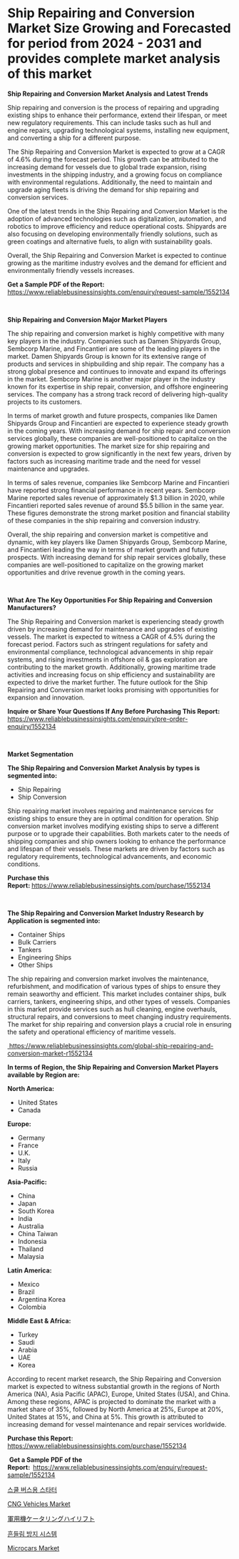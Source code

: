 <p><h1>Ship Repairing and Conversion Market Size Growing and Forecasted for period from 2024 - 2031 and provides complete market analysis of this market</h1></p><p><strong>Ship Repairing and Conversion Market Analysis and Latest Trends</strong></p>
<p><p>Ship repairing and conversion is the process of repairing and upgrading existing ships to enhance their performance, extend their lifespan, or meet new regulatory requirements. This can include tasks such as hull and engine repairs, upgrading technological systems, installing new equipment, and converting a ship for a different purpose.</p><p>The Ship Repairing and Conversion Market is expected to grow at a CAGR of 4.6% during the forecast period. This growth can be attributed to the increasing demand for vessels due to global trade expansion, rising investments in the shipping industry, and a growing focus on compliance with environmental regulations. Additionally, the need to maintain and upgrade aging fleets is driving the demand for ship repairing and conversion services.</p><p>One of the latest trends in the Ship Repairing and Conversion Market is the adoption of advanced technologies such as digitalization, automation, and robotics to improve efficiency and reduce operational costs. Shipyards are also focusing on developing environmentally friendly solutions, such as green coatings and alternative fuels, to align with sustainability goals.</p><p>Overall, the Ship Repairing and Conversion Market is expected to continue growing as the maritime industry evolves and the demand for efficient and environmentally friendly vessels increases.</p></p>
<p><strong>Get a Sample PDF of the Report:&nbsp;</strong> <a href="https://www.reliablebusinessinsights.com/enquiry/request-sample/1552134">https://www.reliablebusinessinsights.com/enquiry/request-sample/1552134</a></p>
<p>&nbsp;</p>
<p><strong>Ship Repairing and Conversion Major Market Players</strong></p>
<p><p>The ship repairing and conversion market is highly competitive with many key players in the industry. Companies such as Damen Shipyards Group, Sembcorp Marine, and Fincantieri are some of the leading players in the market. Damen Shipyards Group is known for its extensive range of products and services in shipbuilding and ship repair. The company has a strong global presence and continues to innovate and expand its offerings in the market. Sembcorp Marine is another major player in the industry known for its expertise in ship repair, conversion, and offshore engineering services. The company has a strong track record of delivering high-quality projects to its customers.</p><p>In terms of market growth and future prospects, companies like Damen Shipyards Group and Fincantieri are expected to experience steady growth in the coming years. With increasing demand for ship repair and conversion services globally, these companies are well-positioned to capitalize on the growing market opportunities. The market size for ship repairing and conversion is expected to grow significantly in the next few years, driven by factors such as increasing maritime trade and the need for vessel maintenance and upgrades.</p><p>In terms of sales revenue, companies like Sembcorp Marine and Fincantieri have reported strong financial performance in recent years. Sembcorp Marine reported sales revenue of approximately $1.3 billion in 2020, while Fincantieri reported sales revenue of around $5.5 billion in the same year. These figures demonstrate the strong market position and financial stability of these companies in the ship repairing and conversion industry.</p><p>Overall, the ship repairing and conversion market is competitive and dynamic, with key players like Damen Shipyards Group, Sembcorp Marine, and Fincantieri leading the way in terms of market growth and future prospects. With increasing demand for ship repair services globally, these companies are well-positioned to capitalize on the growing market opportunities and drive revenue growth in the coming years.</p></p>
<p>&nbsp;</p>
<p><strong>What Are The Key Opportunities For Ship Repairing and Conversion Manufacturers?</strong></p>
<p><p>The Ship Repairing and Conversion market is experiencing steady growth driven by increasing demand for maintenance and upgrades of existing vessels. The market is expected to witness a CAGR of 4.5% during the forecast period. Factors such as stringent regulations for safety and environmental compliance, technological advancements in ship repair systems, and rising investments in offshore oil & gas exploration are contributing to the market growth. Additionally, growing maritime trade activities and increasing focus on ship efficiency and sustainability are expected to drive the market further. The future outlook for the Ship Repairing and Conversion market looks promising with opportunities for expansion and innovation.</p></p>
<p><strong>Inquire or Share Your Questions If Any Before Purchasing This Report:</strong> <a href="https://www.reliablebusinessinsights.com/enquiry/pre-order-enquiry/1552134">https://www.reliablebusinessinsights.com/enquiry/pre-order-enquiry/1552134</a></p>
<p>&nbsp;</p>
<p><strong>Market Segmentation</strong></p>
<p><strong>The Ship Repairing and Conversion Market Analysis by types is segmented into:</strong></p>
<p><ul><li>Ship Repairing</li><li>Ship Conversion</li></ul></p>
<p><p>Ship repairing market involves repairing and maintenance services for existing ships to ensure they are in optimal condition for operation. Ship conversion market involves modifying existing ships to serve a different purpose or to upgrade their capabilities. Both markets cater to the needs of shipping companies and ship owners looking to enhance the performance and lifespan of their vessels. These markets are driven by factors such as regulatory requirements, technological advancements, and economic conditions.</p></p>
<p><strong>Purchase this Report:&nbsp;</strong><a href="https://www.reliablebusinessinsights.com/purchase/1552134">https://www.reliablebusinessinsights.com/purchase/1552134</a></p>
<p>&nbsp;</p>
<p><strong>The Ship Repairing and Conversion Market Industry Research by Application is segmented into:</strong></p>
<p><ul><li>Container Ships</li><li>Bulk Carriers</li><li>Tankers</li><li>Engineering Ships</li><li>Other Ships</li></ul></p>
<p><p>The ship repairing and conversion market involves the maintenance, refurbishment, and modification of various types of ships to ensure they remain seaworthy and efficient. This market includes container ships, bulk carriers, tankers, engineering ships, and other types of vessels. Companies in this market provide services such as hull cleaning, engine overhauls, structural repairs, and conversions to meet changing industry requirements. The market for ship repairing and conversion plays a crucial role in ensuring the safety and operational efficiency of maritime vessels.</p></p>
<p><a href="https://www.reliablebusinessinsights.com/global-ship-repairing-and-conversion-market-r1552134">&nbsp;https://www.reliablebusinessinsights.com/global-ship-repairing-and-conversion-market-r1552134</a></p>
<p><strong>In terms of Region, the Ship Repairing and Conversion Market Players available by Region are:</strong></p>
<p>
    <p> <strong> North America: </strong>
        <ul>
            <li>United States</li>
            <li>Canada</li>
        </ul>
        </p> 
    <p> <strong> Europe: </strong>
        <ul>
            <li>Germany</li>
            <li>France</li>
            <li>U.K.</li>
            <li>Italy</li>
            <li>Russia</li>
        </ul>
        </p> 
    <p> <strong> Asia-Pacific: </strong>
        <ul>
            <li>China</li>
            <li>Japan</li>
            <li>South Korea</li>
            <li>India</li>
            <li>Australia</li>
            <li>China Taiwan</li>
            <li>Indonesia</li>
            <li>Thailand</li>
            <li>Malaysia</li>
        </ul>
        </p> 
    <p> <strong> Latin America: </strong>
        <ul>
            <li>Mexico</li>
            <li>Brazil</li>
            <li>Argentina Korea</li>
            <li>Colombia</li>
        </ul>
        </p> 
    <p> <strong> Middle East & Africa: </strong>
        <ul>
            <li>Turkey</li>
            <li>Saudi</li>
            <li>Arabia</li>
            <li>UAE</li>
            <li>Korea</li>
        </ul>
    </p>
    </p>
<p><p>According to recent market research, the Ship Repairing and Conversion market is expected to witness substantial growth in the regions of North America (NA), Asia Pacific (APAC), Europe, United States (USA), and China. Among these regions, APAC is projected to dominate the market with a market share of 35%, followed by North America at 25%, Europe at 20%, United States at 15%, and China at 5%. This growth is attributed to increasing demand for vessel maintenance and repair services worldwide.</p></p>
<p><strong>Purchase this Report: </strong><a href="https://www.reliablebusinessinsights.com/purchase/1552134">https://www.reliablebusinessinsights.com/purchase/1552134</a></p>
<p>&nbsp;<strong>Get a Sample PDF of the Report:&nbsp;&nbsp;</strong><a href="https://www.reliablebusinessinsights.com/enquiry/request-sample/1552134">https://www.reliablebusinessinsights.com/enquiry/request-sample/1552134</a></p>
<p><strong></strong></p>
<p><p><a href="https://github.com/konokaryan/Market-Research-Report-List-1/blob/main/5911129114640.md">스쿨 버스용 스타터</a></p><p><a href="https://github.com/muhammadasraf467/Market-Research-Report-List-1/blob/main/cng-vehicles-market.md">CNG Vehicles Market</a></p><p><a href="https://github.com/MacyOrn/Market-Research-Report-List-1/blob/main/2184315127621.md">軍用機ケータリングハイリフト</a></p><p><a href="https://github.com/vss5505pa7z1p/Market-Research-Report-List-2/blob/main/8880906114641.md">흔들림 방지 시스템</a></p><p><a href="https://github.com/sosoelmasry38/Market-Research-Report-List-1/blob/main/microcars-market.md">Microcars Market</a></p></p>
